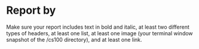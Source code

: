 # Report by

Make sure your report includes text in bold and italic, at least two different types of headers, at least one list, at least one image (your terminal window snapshot of the /cs100 directory), and at least one link.
